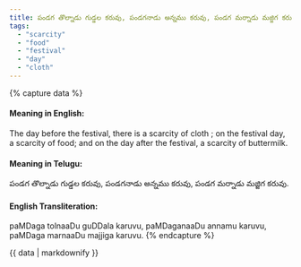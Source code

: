 ```yaml
---
title: పండగ తొల్నాడు గుడ్డల కరువు, పండగనాడు అన్నము కరువు, పండగ మర్నాడు మజ్జిగ కరువు.
tags:
  - "scarcity"
  - "food"
  - "festival"
  - "day"
  - "cloth"
---
```


{% capture data %}
#### Meaning in English:
The day before the festival, there is a scarcity of cloth ; on the festival day, a scarcity of food; and on the day after the festival, a scarcity of buttermilk.

#### Meaning in Telugu:
పండగ తొల్నాడు గుడ్డల కరువు, పండగనాడు అన్నము కరువు, పండగ మర్నాడు మజ్జిగ కరువు.

#### English Transliteration:
paMDaga tolnaaDu guDDala karuvu, paMDaganaaDu annamu karuvu, paMDaga marnaaDu majjiga karuvu.
{% endcapture %}

<div class="notice">{{ data | markdownify }}</div>


